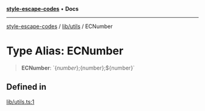 [**style-escape-codes**](../../../README.md) • **Docs**

***

[style-escape-codes](../../../modules.md) / [lib/utils](../README.md) / ECNumber

# Type Alias: ECNumber

> **ECNumber**: \`$\{number\};$\{number\};$\{number\}\`

## Defined in

[lib/utils.ts:1](https://github.com/mastermind-0xff/style-escape-codes/blob/f70027a113314c5fe8c8e4fe231b59efc8b75d4d/src/lib/utils.ts#L1)
